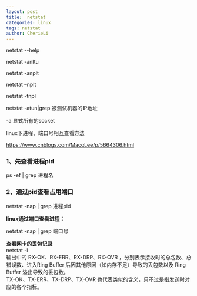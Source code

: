 ```yaml
---
layout: post
title:  netstat
categories: linux
tags: netstat
author: CherieLi
---
```


netstat --help

 

netstat -anltu

netstat -anplt

netstat –nplt

netstat -tnpl
 

netstat -atun|grep 被测试机器的IP地址

 

-a 显式所有的socket  



linux下进程、端口号相互查看方法

<https://www.cnblogs.com/MacoLee/p/5664306.html>

 

### 1、先查看进程pid

ps -ef | grep 进程名

### 2、通过pid查看占用端口

netstat -nap | grep 进程pid

**linux通过端口查看进程：**

netstat -nap | grep 端口号

**查看网卡的丢包记录**  
netstat -i  
输出中的 RX-OK、RX-ERR、RX-DRP、RX-OVR ，分别表示接收时的总包数、总错误数、进入Ring Buffer 后因其他原因（如内存不足）导致的丢包数以及 Ring Buffer 溢出导致的丢包数。  
TX-OK、TX-ERR、TX-DRP、TX-OVR 也代表类似的含义，只不过是指发送时对应的各个指标。  

 
